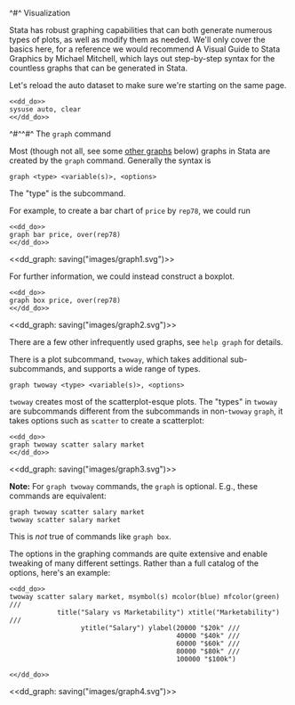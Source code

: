 ^#^ Visualization

Stata has robust graphing capabilities that can both generate numerous types of plots, as well as modify them as needed. We'll only cover the basics
here, for a reference we would recommend A Visual Guide to Stata Graphics by Michael Mitchell, which lays out step-by-step syntax for the countless
graphs that can be generated in Stata.

Let's reload the auto dataset to make sure we're starting on the same page.

~~~~
<<dd_do>>
sysuse auto, clear
<</dd_do>>
~~~~

^#^^#^ The `graph` command

Most (though not all, see some [other graphs](#other-graphs) below) graphs in Stata are created by the `graph` command. Generally the syntax is

```
graph <type> <variable(s)>, <options>
```

The "type" is the subcommand.

For example, to create a bar chart of `price` by `rep78`, we could run

~~~~
<<dd_do>>
graph bar price, over(rep78)
<</dd_do>>
~~~~

<<dd_graph: saving("images/graph1.svg")>>

For further information, we could instead construct a boxplot.
~~~~
<<dd_do>>
graph box price, over(rep78)
<</dd_do>>
~~~~

<<dd_graph: saving("images/graph2.svg")>>

There are a few other infrequently used graphs, see `help graph` for details.

There is a plot subcommand, `twoway`, which takes additional sub-subcommands, and supports a wide range of types.

```
graph twoway <type> <variable(s)>, <options>
```

`twoway` creates most of the scatterplot-esque plots. The "types" in `twoway` are subcommands different from the subcommands in non-`twoway` `graph`,
it takes options such as `scatter` to create a scatterplot:

~~~~
<<dd_do>>
graph twoway scatter salary market
<</dd_do>>
~~~~

<<dd_graph: saving("images/graph3.svg")>>

**Note:** For `graph twoway` commands, the `graph` is optional. E.g., these commands are equivalent:
```
graph twoway scatter salary market
twoway scatter salary market
```
This is *not* true of commands like `graph box`.


The options in the graphing commands are quite extensive and enable tweaking of many different settings. Rather than a full catalog of the options,
here's an example:
~~~~
<<dd_do>>
twoway scatter salary market, msymbol(s) mcolor(blue) mfcolor(green) ///
            title("Salary vs Marketability") xtitle("Marketability") ///
                  ytitle("Salary") ylabel(20000 "$20k" ///
                                          40000 "$40k" ///
                                          60000 "$60k" ///
                                          80000 "$80k" ///
                                          100000 "$100k")

<</dd_do>>
~~~~

<<dd_graph: saving("images/graph4.svg")>>

<!--
\begin{center}
  \includegraphics[width=300px]{images/graph04.pdf}
\end{center}

\newpage
Graphs made using \texttt{twoway} have an additional benefit - it is easy to stack them. For example, \texttt{twoway lfit} creates a best-fit line
between the points:
\begin{verbatim}
. twoway lfit salary market
\end{verbatim}

\begin{center}
  \includegraphics[width=300px]{images/graph05.pdf}
\end{center}

It would be much better to overlap those two - generate the scatter plot, then add the best fit line. We can easily do that by passing multiple plots
to \texttt{twoway}:
\newpage
\begin{verbatim}
. twoway (scatter salary market) (lfit salary market)
\end{verbatim}

\begin{center}
  \includegraphics[width=300px]{images/graph06.pdf}
\end{center}

Note that the order of the plots matters - if you can tell, the best-fit line was drawn on top of the scatter plot points. If you reversed the order
in the command (\texttt{twoway (lfit salary market) (scatter salary market)}), the line would be drawn first and the points on top of it.

\newpage
Finally, note that options can be passed to each individual plot or the entire plot:
\begin{verbatim}
. graph twoway (scatter salary market, msymbol(t)) \\\
               (lfit salary market, lcolor(green)), \\\
                  title("Salary vs Marketability")
\end{verbatim}

\begin{center}
  \includegraphics[width=300px]{images/graph07.pdf}
\end{center}

\subsection{Other graphs}
\label{othergraphs}

There are a very large number of graphs which do not exist under the \texttt{graph} command. Most are very niche, but the most important general
example is histogram, which has its own command.
\newpage
\begin{verbatim}
. histogram salary
\end{verbatim}

\begin{center}
  \includegraphics[width=300px]{images/graph08.pdf}
\end{center}

You can see a full list of the non-\texttt{graph} plots by looking at

\begin{verbatim}
. help graph other
\end{verbatim}

\subsection{Plotting by group}

All graph commands accept a \texttt{by(<grouping var>)} option which will repeat the graphing command for each level of the grouping variable, and
display all graphs on the same output. For example,
\newpage
\begin{verbatim}
. hist salary, by(rank)
\end{verbatim}

\begin{center}
  \includegraphics[width=300px]{images/graph09.pdf}
\end{center}

Note that due to the compressed size of each individual graph, you may need to tweak the options (e.g. notice the Y axis).

Alternatively, you may way to represent another variable on a single plot. For example, let's say we want to create the scatter plot and best-fit from
above, but differentiate the genders on one graph (rather than two separate windows via \texttt{by}). To do this, we'd overlap two
\texttt{scatter} and \texttt{lfit} plots in a single \texttt{twoway}, each with a conditional \texttt{if}.

\newpage
\begin{verbatim}
. twoway (scatter salary market if male ==  0) ///
         (scatter salary market if male == 1) ///
         (lfit salary market if male ==  0) //
         (lfit salary market if male == 1)
\end{verbatim}

\begin{center}
  \includegraphics[width=300px]{images/graph10.pdf}
\end{center}

Notice that Stata automatically made each plot a separate color, but not in a logical fashion. Here's a cleaned up version:
\newpage
\begin{verbatim}
. twoway (scatter salary market if male ==  0, mcolor(orange)) ///
         (scatter salary market if male == 1, mcolor(green)) ///
         (lfit salary market if male ==  0, lcolor(orange) lwidth(1.4)) ///
         (lfit salary market if male == 1, lcolor(green) lwidth(1.4)), ///
      legend(label(1 "Female") label(2 "Male") order(1 2)) ///
      title("Salary vs Marketability") xtitle("Marketability") ///
      ytitle("Salary") ylabel(20000 "$20k" ///
                  40000 "$40k" ///
                  60000 "$60k" ///
                  80000 "$80k" ///
                  100000 "$100k")
\end{verbatim}

\begin{center}
  \includegraphics[width=300px]{images/graph11.pdf}
\end{center}


\subsection{Getting help on Graphs}

There are a ton of options in all these graphs. Rather than list them all, we instead direct you to some various help pages.

For general assistance, start with

\begin{verbatim}
. help graph
\end{verbatim}

Each individual type of graph has its own help page:

\begin{verbatim}
. help graph box
. help graph twoway
. help twoway scatter
. help histogram
\end{verbatim}

There are various generalized options which are the same over the variety of plots. These can be found in the documentation of each individual graph,
or you can access them directly:

\begin{verbatim}
. help title_options * Help with titles, subtitles, notes, captions.
. help axis_options * Axis labels, tick marks, scaling, etc.
. help legend_options * Manipulating the legend
. help marker_options * Modifying points (e.g. a scatterplot)
. help marker_label_options * Adding labels to markers
. help cline_options * Options for any lines (e.g. lfit)
\end{verbatim}

\subsection{Displaying multiple graphs simultaneously}

You may have noticed that opening a new plot closes the old one. What if you wanted to compare the plots? The behind-the-scenes reason that the old
plots are closed is that Stata names each plot and each plot can only be open once. The default name is ``Graph'', so with each new plot, the
``Graph'' plot is overridden. If you closed a plot and wanted to re-open it, you can run the following at any point \emph{until you run another
  graph}.
\begin{verbatim}
. graph display Graph
\end{verbatim}

When we create a new plot with the default name, we lose the last one.\\

If we give a plot a non-default name, it will be saved (so that it can be re-displayed later) and more importantly, will open a new window without
closing the last. Running two plots with custom names opens two separate windows.
\begin{verbatim}
. hist salary, name(g1)
. hist market, name(g2)
\end{verbatim}

Names can be re-used (and plots re-generated) easily:
\begin{verbatim}
hist salary, title("Histogram of Salary") name(g1, replace)
\end{verbatim}

We can also list (using \texttt{dir}), re-display, or drop graphs:
\begin{verbatim}
graph dir
graph display g1
graph drop g1
graph drop _all
\end{verbatim}

Finally, if you'd rather have all the graphs in one window with tabs instead of separate windows, use
\begin{verbatim}
set autotabgraphs on
\end{verbatim}

You still need to name graphs separately.
-->
